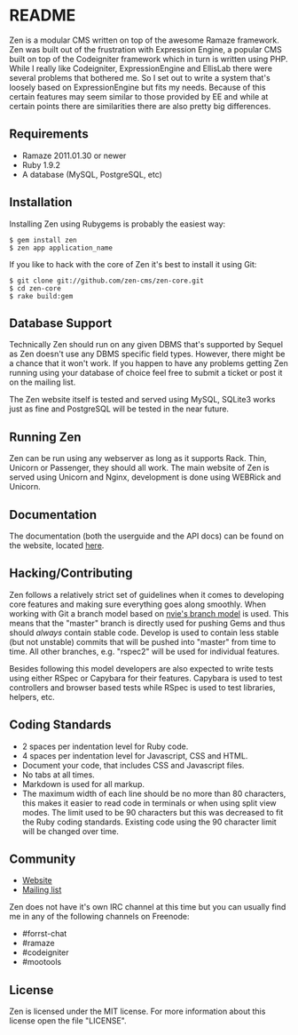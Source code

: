 # README

Zen is a modular CMS written on top of the awesome Ramaze framework. Zen was 
built out of the frustration with Expression Engine, a popular CMS built on top 
of the Codeigniter framework which in turn is written using PHP. While I really 
like Codeigniter, ExpressionEngine and EllisLab there were several problems that 
bothered me. So I set out to write a system that's loosely based on 
ExpressionEngine but fits my needs. Because of this certain features may seem 
similar to those provided by EE and while at certain points there are 
similarities there are also pretty big differences.

## Requirements

* Ramaze 2011.01.30 or newer 
* Ruby 1.9.2
* A database (MySQL, PostgreSQL, etc)

## Installation

Installing Zen using Rubygems is probably the easiest way:

    $ gem install zen
    $ zen app application_name

If you like to hack with the core of Zen it's best to install it using Git:

    $ git clone git://github.com/zen-cms/zen-core.git
    $ cd zen-core
    $ rake build:gem

## Database Support

Technically Zen should run on any given DBMS that's supported by Sequel as Zen 
doesn't use any DBMS specific field types. However, there might be a chance 
that it won't work. If you happen to have any problems getting Zen running using 
your database of choice feel free to submit a ticket or post it on the mailing 
list.

The Zen website itself is tested and served using MySQL, SQLite3 works just as 
fine and PostgreSQL will be tested in the near future.

## Running Zen

Zen can be run using any webserver as long as it supports Rack. Thin, Unicorn or 
Passenger, they should all work. The main website of Zen is served using Unicorn 
and Nginx, development is done using WEBRick and Unicorn.

## Documentation

The documentation (both the userguide and the API docs) can be found on the 
website, located [here][zen documentation].

## Hacking/Contributing

Zen follows a relatively strict set of guidelines when it comes to developing 
core features and making sure everything goes along smoothly. When working with 
Git a branch model based on [nvie's branch model][nvie branch model] is used. 
This means that the "master" branch is directly used for pushing Gems and thus 
should *always* contain stable code. Develop is used to contain less stable 
(but not unstable) commits that will be pushed into "master" from time to time. 
All other branches, e.g. "rspec2" will be used for individual features.

Besides following this model developers are also expected to write tests using 
either RSpec or Capybara for their features. Capybara is used to test controllers 
and browser based tests while RSpec is used to test libraries, helpers, etc.

## Coding Standards

* 2 spaces per indentation level for Ruby code.
* 4 spaces per indentation level for Javascript, CSS and HTML.
* Document your code, that includes CSS and Javascript files.
* No tabs at all times.
* Markdown is used for all markup.
* The maximum width of each line should be no more than 80 characters, this 
  makes it easier to read code in terminals or when using split view modes. The 
  limit used to be 90 characters but this was decreased to fit the Ruby coding 
  standards. Existing code using the 90 character limit will be changed over
  time.

## Community

* [Website][zen website]
* [Mailing list][mailing list]

Zen does not have it's own IRC channel at this time but you can usually find me 
in any of the following channels on Freenode:

* \#forrst-chat
* \#ramaze
* \#codeigniter
* \#mootools

## License

Zen is licensed under the MIT license. For more information about this license 
open the file "LICENSE".

[zen website]: http://zen-cms.com/
[zen documentation]: http://zen-cms.com/userguide/
[nvie branch model]: http://nvie.com/posts/a-successful-git-branching-model/
[mailing list]: https://groups.google.com/forum/#!forum/zen-cms
